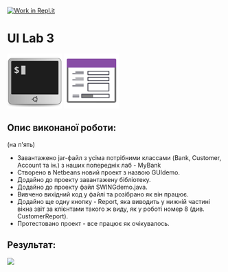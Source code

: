 [![Work in Repl.it](https://classroom.github.com/assets/work-in-replit-14baed9a392b3a25080506f3b7b6d57f295ec2978f6f33ec97e36a161684cbe9.svg)](https://classroom.github.com/online_ide?assignment_repo_id=2802509&assignment_repo_type=AssignmentRepo)
# UI Lab 3
![](terminal-icon.png)
![](gui-icon.png)
## Опис виконаної роботи: 
(на п'ять)  
* Завантажено jar-файл з усіма потрібними классами (Bank, Customer, Account та ін.) з наших попередніх лаб - MyBank
* Створено в Netbeans новий проект з назвою GUIdemo.
* Додайно до проекту завантажену бібліотеку.
* Додайно до проекту файл SWINGdemo.java.
* Вивчено вихідний код у файлі та розібрано як він працює.
* Додайно ще одну кнопку - Report, яка виводить у нижній частині вікна звіт за клієнтами такого ж виду, як у роботі номер 8 (див. CustomerReport).
* Протестовано проект - все працює як очікувалось.
## Результат:
![](screenshot.png)
